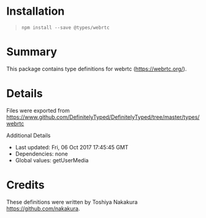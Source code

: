 # Installation
> `npm install --save @types/webrtc`

# Summary
This package contains type definitions for webrtc (https://webrtc.org/).

# Details
Files were exported from https://www.github.com/DefinitelyTyped/DefinitelyTyped/tree/master/types/webrtc

Additional Details
 * Last updated: Fri, 06 Oct 2017 17:45:45 GMT
 * Dependencies: none
 * Global values: getUserMedia

# Credits
These definitions were written by Toshiya Nakakura <https://github.com/nakakura>.
